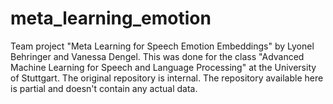# meta_learning_emotion

Team project "Meta Learning for Speech Emotion Embeddings" by Lyonel Behringer and Vanessa Dengel. This was done for the class "Advanced Machine Learning for Speech and Language Processing" at the University of Stuttgart. The original repository is internal. The repository available here is partial and doesn't contain any actual data.
